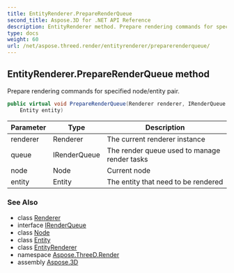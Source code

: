 ```yaml
---
title: EntityRenderer.PrepareRenderQueue
second_title: Aspose.3D for .NET API Reference
description: EntityRenderer method. Prepare rendering commands for specified node/entity pair
type: docs
weight: 60
url: /net/aspose.threed.render/entityrenderer/preparerenderqueue/
---
```

## EntityRenderer.PrepareRenderQueue method

Prepare rendering commands for specified node/entity pair.

```csharp
public virtual void PrepareRenderQueue(Renderer renderer, IRenderQueue queue, Node node, 
    Entity entity)
```

| Parameter | Type | Description |
| --- | --- | --- |
| renderer | Renderer | The current renderer instance |
| queue | IRenderQueue | The render queue used to manage render tasks |
| node | Node | Current node |
| entity | Entity | The entity that need to be rendered |

### See Also

* class [Renderer](../../renderer/)
* interface [IRenderQueue](../../irenderqueue/)
* class [Node](../../../aspose.threed/node/)
* class [Entity](../../../aspose.threed/entity/)
* class [EntityRenderer](../)
* namespace [Aspose.ThreeD.Render](../../entityrenderer/)
* assembly [Aspose.3D](../../../)


